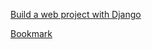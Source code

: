 [Build a web project with Django](https://www.youtube.com/watch?v=gAI218HSK8s&list=PLx-q4INfd95G-wrEjKDAcTB1K-8n1sIiz)

[Bookmark](https://youtu.be/v_Ibjc4bq_4?list=PLx-q4INfd95G-wrEjKDAcTB1K-8n1sIiz&t=627)
